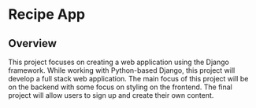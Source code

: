 # Recipe App

## Overview
This project focuses on creating a web application using the Django framework. While working with Python-based Django, this project will develop a full stack web application. The main focus of this project will be on the backend with some focus on styling on the frontend. The final project will allow users to sign up and create their own content.
